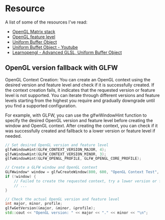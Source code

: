 # Resource

A list of some of the resources I've read:

- [OpenGL Matrix stack](https://stackoverflow.com/questions/13647108/matrix-stacks-in-opengl-deprecated)
- [OpenGL feature level](https://www.quora.com/How-do-you-find-out-which-version-of-OpenGL-your-graphics-card-supports)
- [Uniform Buffer Object](https://gist.github.com/jialiang/2880d4cc3364df117320e8cb324c2880)
- [Uniform Buffet Object - Youtube](https://www.youtube.com/watch?v=JPvbRko9lBg)
- [Learnopengl - Advanced GLSL, Uniform Buffer Object](https://learnopengl.com/Advanced-OpenGL/Advanced-GLSL)

## OpenGL version fallback with GLFW

OpenGL Context Creation: You can create an OpenGL context using the desired version and feature level and check if it is successfully created. If the context creation fails, it indicates that the requested version or feature level is not supported. You can iterate through different versions and feature levels starting from the highest you require and gradually downgrade until you find a supported configuration.

For example, with GLFW, you can use the glfwWindowHint function to specify the desired OpenGL version and feature level before creating the window and OpenGL context. After creating the context, you can check if it was successfully created and fallback to a lower version or feature level if needed.

```cpp
// Set desired OpenGL version and feature level
glfwWindowHint(GLFW_CONTEXT_VERSION_MAJOR, 4);
glfwWindowHint(GLFW_CONTEXT_VERSION_MINOR, 3);
glfwWindowHint(GLFW_OPENGL_PROFILE, GLFW_OPENGL_CORE_PROFILE);

// Create a GLFW window and OpenGL context
GLFWwindow* window = glfwCreateWindow(800, 600, "OpenGL Context Test", nullptr, nullptr);
if (!window) {
    // Failed to create the requested context, try a lower version or feature level
    // ...
}

// Check the actual OpenGL version and feature level
int major, minor, profile;
glfwGetVersion(&major, &minor, &profile);
std::cout << "OpenGL version: " << major << "." << minor << "\n";
```
